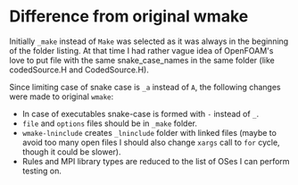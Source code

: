 # Difference from original wmake

Initially `_make` instead of `Make` was selected as it was always in the
beginning of the folder listing. At that time I had rather vague idea of
OpenFOAM's love to put file with the same snake\_case\_names in the same
folder (like codedSource.H and CodedSource.H).

Since limiting case of snake case is `_a` instead of `A`, the following changes
were made to original `wmake`:

- In case of executables snake-case is formed with `-` instead of `_`.
- `file` and `options` files should be in `_make` folder.
- `wmake-lninclude` creates `_lninclude` folder with linked files (maybe to
  avoid too many open files I should also change `xargs` call to `for` cycle,
  though it could be slower).
- Rules and MPI library types are reduced to the list of OSes I can perform
  testing on.
